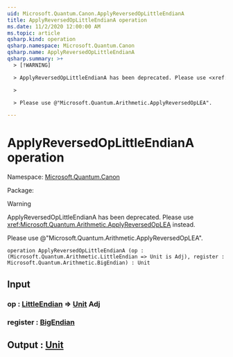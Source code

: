 ```yaml
---
uid: Microsoft.Quantum.Canon.ApplyReversedOpLittleEndianA
title: ApplyReversedOpLittleEndianA operation
ms.date: 11/2/2020 12:00:00 AM
ms.topic: article
qsharp.kind: operation
qsharp.namespace: Microsoft.Quantum.Canon
qsharp.name: ApplyReversedOpLittleEndianA
qsharp.summary: >+
  > [!WARNING]

  > ApplyReversedOpLittleEndianA has been deprecated. Please use <xref:Microsoft.Quantum.Arithmetic.ApplyReversedOpLEA> instead.

  >

  > Please use @"Microsoft.Quantum.Arithmetic.ApplyReversedOpLEA".

---
```


# ApplyReversedOpLittleEndianA operation

Namespace: [Microsoft.Quantum.Canon](xref:Microsoft.Quantum.Canon)

Package: [](https://nuget.org/packages/)


> [!WARNING]
> ApplyReversedOpLittleEndianA has been deprecated. Please use <xref:Microsoft.Quantum.Arithmetic.ApplyReversedOpLEA> instead.
>
> Please use @"Microsoft.Quantum.Arithmetic.ApplyReversedOpLEA".



```qsharp
operation ApplyReversedOpLittleEndianA (op : (Microsoft.Quantum.Arithmetic.LittleEndian => Unit is Adj), register : Microsoft.Quantum.Arithmetic.BigEndian) : Unit
```


## Input

### op : [LittleEndian](xref:Microsoft.Quantum.Arithmetic.LittleEndian) => [Unit](xref:microsoft.quantum.lang-ref.unit) Adj




### register : [BigEndian](xref:Microsoft.Quantum.Arithmetic.BigEndian)





## Output : [Unit](xref:microsoft.quantum.lang-ref.unit)

